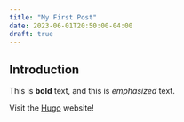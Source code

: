 ```yaml
---
title: "My First Post"
date: 2023-06-01T20:50:00-04:00
draft: true
---
```


## Introduction

This is **bold** text, and this is *emphasized* text.

Visit the [Hugo](https://gohugo.io) website!